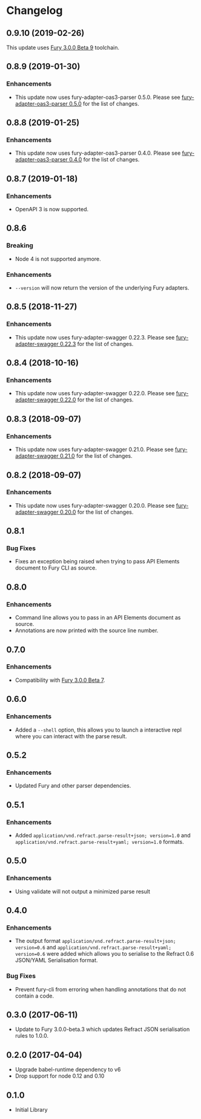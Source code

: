 # Changelog

## 0.9.10 (2019-02-26)

This update uses [Fury 3.0.0 Beta
9](https://github.com/apiaryio/api-elements.js/releases/tag/fury-3.0.0-beta.9)
toolchain.

## 0.8.9 (2019-01-30)

### Enhancements

- This update now uses fury-adapter-oas3-parser 0.5.0. Please see
  [fury-adapter-oas3-parser 0.5.0](https://github.com/apiaryio/api-elements.js/blob/master/packages/fury-adapter-oas3-parser/CHANGELOG.md)
  for the list of changes.

## 0.8.8 (2019-01-25)

### Enhancements

- This update now uses fury-adapter-oas3-parser 0.4.0. Please see
  [fury-adapter-oas3-parser 0.4.0](https://github.com/apiaryio/api-elements.js/blob/db9bdb65d403832aa6d02d7f2f3babe7ad3bbd1a/packages/fury-adapter-oas3-parser/CHANGELOG.md)
  for the list of changes.

## 0.8.7 (2019-01-18)

### Enhancements

- OpenAPI 3 is now supported.

## 0.8.6

### Breaking

- Node 4 is not supported anymore.

### Enhancements

- `--version` will now return the version of the underlying Fury adapters.

## 0.8.5 (2018-11-27)

### Enhancements

- This update now uses fury-adapter-swagger 0.22.3. Please see
  [fury-adapter-swagger 0.22.3](https://github.com/apiaryio/fury-adapter-swagger/releases/tag/v0.22.3)
  for the list of changes.

## 0.8.4 (2018-10-16)

### Enhancements

- This update now uses fury-adapter-swagger 0.22.0. Please see
  [fury-adapter-swagger 0.22.0](https://github.com/apiaryio/fury-adapter-swagger/releases/tag/v0.22.0)
  for the list of changes.

## 0.8.3 (2018-09-07)

### Enhancements

- This update now uses fury-adapter-swagger 0.21.0. Please see
  [fury-adapter-swagger 0.21.0](https://github.com/apiaryio/fury-adapter-swagger/releases/tag/v0.21.0)
  for the list of changes.

## 0.8.2 (2018-09-07)

### Enhancements

- This update now uses fury-adapter-swagger 0.20.0. Please see
  [fury-adapter-swagger 0.20.0](https://github.com/apiaryio/fury-adapter-swagger/releases/tag/v0.20.0)
  for the list of changes.

## 0.8.1

### Bug Fixes

- Fixes an exception being raised when trying to pass API Elements document to
  Fury CLI as source.

## 0.8.0

### Enhancements

- Command line allows you to pass in an API Elements document as source.
- Annotations are now printed with the source line number.

## 0.7.0

### Enhancements

- Compatibility with [Fury 3.0.0 Beta 7](https://github.com/apiaryio/fury.js/releases/tag/v3.0.0-beta.7).

## 0.6.0

### Enhancements

- Added a `--shell` option, this allows you to launch a interactive repl where
  you can interact with the parse result.

## 0.5.2

### Enhancements

- Updated Fury and other parser dependencies.

## 0.5.1

### Enhancements

- Added `application/vnd.refract.parse-result+json; version=1.0`
  and `application/vnd.refract.parse-result+yaml; version=1.0`
  formats.

## 0.5.0

### Enhancements

- Using validate will not output a minimized parse result

## 0.4.0

### Enhancements

- The output format `application/vnd.refract.parse-result+json; version=0.6`
  and `application/vnd.refract.parse-result+yaml; version=0.6` were added which
  allows you to serialise to the Refract 0.6 JSON/YAML Serialisation format.

### Bug Fixes

- Prevent fury-cli from erroring when handling annotations that do not contain
  a code.

## 0.3.0 (2017-06-11)

- Update to Fury 3.0.0-beta.3 which updates Refract JSON serialisation rules to
  1.0.0.

## 0.2.0 (2017-04-04)

- Upgrade babel-runtime dependency to v6
- Drop support for node 0.12 and 0.10

## 0.1.0

- Initial Library
